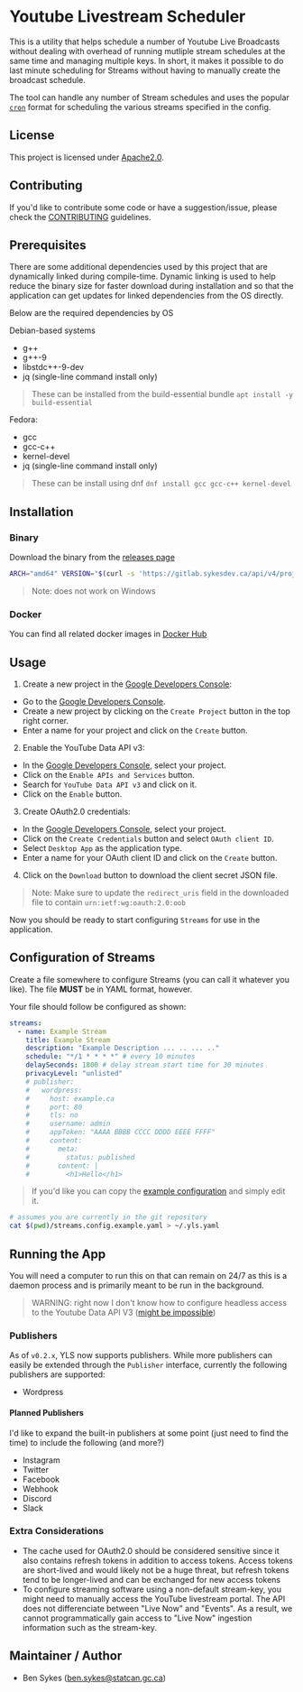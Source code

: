 # Youtube Livestream Scheduler

This is a utility that helps schedule a number of Youtube Live Broadcasts without dealing with overhead of running mutliple stream schedules at the same time and managing multiple keys. In short, it makes it possible to do last minute scheduling for Streams without having to manually create the broadcast schedule.

The tool can handle any number of Stream schedules and uses the popular [`cron`](https://www.ibm.com/docs/en/db2oc?topic=task-unix-cron-format) format for scheduling the various streams specified in the config.

## License

This project is licensed under [Apache2.0](/LICENSE).

## Contributing

If you'd like to contribute some code or have a suggestion/issue, please check the [CONTRIBUTING](/CONTRIBUTING.md) guidelines.

## Prerequisites

There are some additional dependencies used by this project that are dynamically linked during compile-time. Dynamic linking is used to help reduce the binary size for faster download during installation and so that the application can get updates for linked dependencies from the OS directly. 

Below are the required dependencies by OS

Debian-based systems

* g++
* g++-9
* libstdc++-9-dev
* jq (single-line command install only)

> These can be installed from the build-essential bundle `apt install -y build-essential`

Fedora:

* gcc
* gcc-c++
* kernel-devel
* jq (single-line command install only)

> These can be install using dnf `dnf install gcc gcc-c++ kernel-devel`

## Installation

### Binary

Download the binary from the [releases page](https://gitlab.sykesdev.ca/standalone-projects/yls/-/releases)

```bash
ARCH="amd64" VERSION="$(curl -s 'https://gitlab.sykesdev.ca/api/v4/projects/62/releases?sort=desc' | jq -rc '.[0].name' | sed -e 's/v//g')" mkdir -pv $HOME/bin && curl -sSLo yls.tar.gz "https://gitlab.sykesdev.ca/standalone-projects/yls/-/releases/v${VERSION}/downloads/yls_${VERSION}_$(uname -s | tr '[A-Z]' '[a-z]')_${ARCH}.tar.gz" && tar -C $HOME/bin -zxf ./yls.tar.gz yls && rm yls.tar.gz
```

> Note: does not work on Windows

### Docker

You can find all related docker images in [Docker Hub](https://hub.docker.com/repository/docker/sykeben/yls/general)

## Usage

1. Create a new project in the [Google Developers Console](https://console.cloud.google.com/):
  - Go to the [Google Developers Console](https://console.cloud.google.com/).
  - Create a new project by clicking on the `Create Project` button in the top right corner.
  - Enter a name for your project and click on the `Create` button.

2. Enable the YouTube Data API v3:
  - In the [Google Developers Console](https://console.cloud.google.com/), select your project.
  - Click on the `Enable APIs and Services` button.
  - Search for `YouTube Data API v3` and click on it.
  - Click on the `Enable` button.

3. Create OAuth2.0 credentials:
  - In the [Google Developers Console](https://console.cloud.google.com/), select your project.
  - Click on the `Create Credentials` button and select `OAuth client ID`.
  - Select `Desktop App` as the application type.
  - Enter a name for your OAuth client ID and click on the `Create` button.

4. Click on the `Download` button to download the client secret JSON file.
> Note: Make sure to update the `redirect_uris` field in the downloaded file to contain `urn:ietf:wg:oauth:2.0:oob`

Now you should be ready to start configuring `Streams` for use in the application.

## Configuration of Streams

Create a file somewhere to configure Streams (you can call it whatever you like). The file **MUST** be in YAML format, however.

Your file should follow be configured as shown:

```yaml
streams:
  - name: Example Stream
    title: Example Stream
    description: "Example Description ... .. ... .."
    schedule: "*/1 * * * *" # every 10 minutes
    delaySeconds: 1800 # delay stream start time for 30 minutes
    privacyLevel: "unlisted"
    # publisher:
    #   wordpress:
    #     host: example.ca
    #     port: 80
    #     tls: no
    #     username: admin
    #     appToken: "AAAA BBBB CCCC DDDD EEEE FFFF"
    #     content:
    #       meta:
    #         status: published
    #       content: |
    #         <h1>Hello</h1>
```

> If you'd like you can copy the [example configuration](/streams.config.example.yaml) and simply edit it.

```bash
# assumes you are currently in the git repository
cat $(pwd)/streams.config.example.yaml > ~/.yls.yaml
```

## Running the App

You will need a computer to run this on that can remain on 24/7 as this is a daemon process and is primarily meant to be run in the background.

> WARNING: right now I don't know how to configure headless access to the Youtube Data API V3 ([might be impossible](https://developers.google.com/youtube/v3/guides/moving_to_oauth))

### Publishers

As of `v0.2.x`, YLS now supports publishers. While more publishers can easily be extended through the `Publisher` interface, currently the following publishers are supported:

- Wordpress

#### Planned Publishers

I'd like to expand the built-in publishers at some point (just need to find the time) to include the following (and more?)

- Instagram
- Twitter
- Facebook
- Webhook
- Discord
- Slack

### Extra Considerations

- The cache used for OAuth2.0 should be considered sensitive since it also contains refresh tokens in addition to access tokens. Access tokens are short-lived and would likely not be a huge threat, but refresh tokens tend to be longer-lived and can be exchanged for new access tokens
- To configure streaming software using a non-default stream-key, you might need to manually access the YouTube livestream portal. The API does not differenciate between "Live Now" and "Events". As a result, we cannot programmatically gain access to "Live Now" ingestion information such as the stream-key.

## Maintainer / Author
- Ben Sykes (ben.sykes@statcan.gc.ca)
